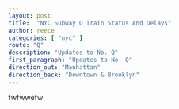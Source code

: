 ```yaml
---
layout: post
title:  "NYC Subway Q Train Status And Delays"
author: reece
categories: [ "nyc" ]
route: "Q"
description: "Updates to No. Q"
first_paragraph: "Updates to No. Q"
direction_out: "Manhattan"
direction_back: "Downtown & Brooklyn"
---
```


fwfwwefw
